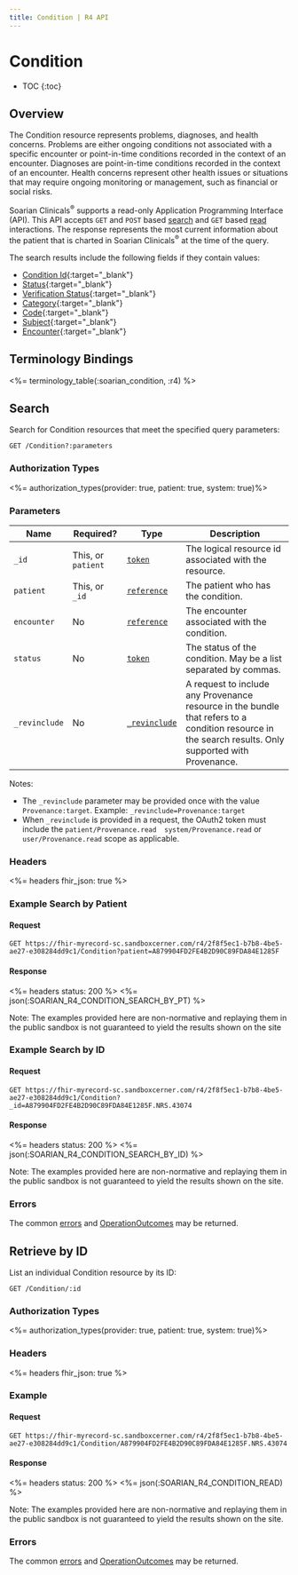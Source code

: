 ```yaml
---
title: Condition | R4 API
---
```


# Condition

* TOC
{:toc}

## Overview

The Condition resource represents problems, diagnoses, and health concerns. Problems are either ongoing conditions not associated with a specific encounter or point-in-time conditions recorded in the context of an encounter. Diagnoses are point-in-time conditions recorded in the context of an encounter. Health concerns represent other health issues or situations that may require ongoing monitoring or management, such as financial or social risks.

Soarian Clinicals<sup>®</sup> supports a read-only Application Programming Interface (API). This API accepts `GET` and `POST` based [search] and `GET` based [read] interactions. The response represents the most current information about the patient that is charted in Soarian Clinicals<sup>®</sup> at the time of the query.

The search results include the following fields if they contain values:

* [Condition Id](http://hl7.org/fhir/R4/resource-definitions.html#Resource.id){:target="_blank"}
* [Status](https://hl7.org/fhir/R4/condition-definitions.html#Condition.clinicalStatus){:target="_blank"}
* [Verification Status](https://hl7.org/fhir/R4/condition-definitions.html#Condition.verificationStatus){:target="_blank"}
* [Category](https://hl7.org/fhir/R4/condition-definitions.html#Condition.category){:target="_blank"}
* [Code](https://hl7.org/fhir/R4/condition-definitions.html#Condition.code){:target="_blank"}
* [Subject](https://hl7.org/fhir/R4/condition-definitions.html#Condition.subject){:target="_blank"}
* [Encounter](https://hl7.org/fhir/R4/condition-definitions.html#Condition.encounter){:target="_blank"}
  

## Terminology Bindings

<%= terminology_table(:soarian_condition, :r4) %>

## Search

Search for Condition resources that meet the specified query parameters:

    GET /Condition?:parameters


### Authorization Types

<%= authorization_types(provider: true, patient: true, system: true)%>

### Parameters

 Name          | Required?                                    | Type                                                       | Description
---------------|----------------------------------------------|------------------------------------------------------------|----------------------------------------------------------------------------------------------------------------------------
 `_id`         | This, or `patient`                           | [`token`](https://hl7.org/fhir/R4/search.html#token)        | The logical resource id associated with the resource.
 `patient`	   | This, or `_id`					              | [`reference`](https://hl7.org/fhir/r4/search.html#reference)| The patient who has the condition.
 `encounter`   | No 										  | [`reference`](https://hl7.org/fhir/r4/search.html#reference)| The encounter associated with the condition.
 `status`      | No 										  | [`token`](https://hl7.org/fhir/R4/search.html#token)        | The status of the condition. May be a list separated by commas.
 `_revinclude` | No 										  | [`_revinclude`](https://hl7.org/fhir/search.html#revinclude)| A request to include any Provenance resource in the bundle that refers to a condition resource in the search results. Only supported with Provenance. 

Notes:

* The `_revinclude` parameter may be provided once with the value `Provenance:target`. Example: `_revinclude=Provenance:target`
* When `_revinclude` is provided in a request, the OAuth2 token must include the `patient/Provenance.read  system/Provenance.read`  or  `user/Provenance.read` scope as applicable.


### Headers

<%= headers fhir_json: true %>

### Example Search by Patient

#### Request

    GET https://fhir-myrecord-sc.sandboxcerner.com/r4/2f8f5ec1-b7b8-4be5-ae27-e308284dd9c1/Condition?patient=A879904FD2FE4B2D90C89FDA84E1285F

#### Response

<%= headers status: 200 %>
<%= json(:SOARIAN_R4_CONDITION_SEARCH_BY_PT) %>

Note: The examples provided here are non-normative and replaying them in the public sandbox is not guaranteed to yield the results shown on the site

### Example Search by ID

#### Request

	GET https://fhir-myrecord-sc.sandboxcerner.com/r4/2f8f5ec1-b7b8-4be5-ae27-e308284dd9c1/Condition?_id=A879904FD2FE4B2D90C89FDA84E1285F.NRS.43074

#### Response

<%= headers status: 200 %>
<%= json(:SOARIAN_R4_CONDITION_SEARCH_BY_ID) %>

Note: The examples provided here are non-normative and replaying them in the public sandbox is not guaranteed to yield the results shown on the site.

### Errors

The common [errors] and [OperationOutcomes] may be returned.

## Retrieve by ID

List an individual Condition resource by its ID:

    GET /Condition/:id

### Authorization Types

<%= authorization_types(provider: true, patient: true, system: true)%>

### Headers

<%= headers fhir_json: true %>

### Example

#### Request

    GET https://fhir-myrecord-sc.sandboxcerner.com/r4/2f8f5ec1-b7b8-4be5-ae27-e308284dd9c1/Condition/A879904FD2FE4B2D90C89FDA84E1285F.NRS.43074
    
#### Response

<%= headers status: 200 %>
<%= json(:SOARIAN_R4_CONDITION_READ) %>

Note: The examples provided here are non-normative and replaying them in the public sandbox is not guaranteed to yield the results shown on the site.

### Errors

The common [errors] and [OperationOutcomes] may be returned.

[search]: https://www.hl7.org/fhir/http.html#search
[read]: https://www.hl7.org/fhir/http.html#read
[errors]: ../../#client-errors
[OperationOutcomes]: https://hl7.org/fhir/R4/operationoutcome.html